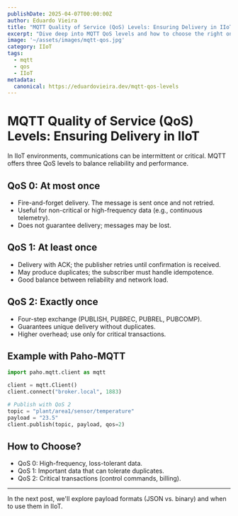 ```yaml
---
publishDate: 2025-04-07T00:00:00Z
author: Eduardo Vieira
title: "MQTT Quality of Service (QoS) Levels: Ensuring Delivery in IIoT"
excerpt: "Dive deep into MQTT QoS levels and how to choose the right one for your industrial solution."
image: '~/assets/images/mqtt-qos.jpg'
category: IIoT
tags:
  - mqtt
  - qos
  - IIoT
metadata:
  canonical: https://eduardovieira.dev/mqtt-qos-levels
---
```


# MQTT Quality of Service (QoS) Levels: Ensuring Delivery in IIoT

In IIoT environments, communications can be intermittent or critical. MQTT offers three QoS levels to balance reliability and performance.

## QoS 0: At most once
- Fire-and-forget delivery. The message is sent once and not retried.
- Useful for non-critical or high-frequency data (e.g., continuous telemetry).
- Does not guarantee delivery; messages may be lost.

## QoS 1: At least once
- Delivery with ACK; the publisher retries until confirmation is received.
- May produce duplicates; the subscriber must handle idempotence.
- Good balance between reliability and network load.

## QoS 2: Exactly once
- Four-step exchange (PUBLISH, PUBREC, PUBREL, PUBCOMP).
- Guarantees unique delivery without duplicates.
- Higher overhead; use only for critical transactions.

## Example with Paho-MQTT
```python
import paho.mqtt.client as mqtt

client = mqtt.Client()
client.connect("broker.local", 1883)

# Publish with QoS 2
topic = "plant/area1/sensor/temperature"
payload = "23.5"
client.publish(topic, payload, qos=2)
```

## How to Choose?
- QoS 0: High-frequency, loss-tolerant data.
- QoS 1: Important data that can tolerate duplicates.
- QoS 2: Critical transactions (control commands, billing).

---
In the next post, we'll explore payload formats (JSON vs. binary) and when to use them in IIoT.
